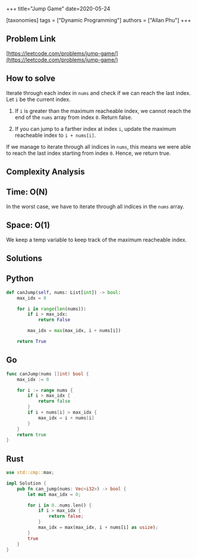 +++
title="Jump Game"
date=2020-05-24

[taxonomies]
tags = ["Dynamic Programming"]
authors = ["Allan Phu"]
+++

## Problem Link

[https://leetcode.com/problems/jump-game/](https://leetcode.com/problems/jump-game/)

## How to solve

Iterate through each index in `nums` and check if we can reach the last index. Let `i` be the current index.

1. If `i` is greater than the maximum reacheable index, we cannot reach the end of the `nums` array from index `0`. Return false.

2. If you can jump to a farther index at index `i`, update the maximum reacheable index to `i + nums[i]`.

If we manage to iterate through all indices in `nums`, this means we were able to reach the last index starting from index `0`. Hence, we return true.

## Complexity Analysis

## Time: O(N)

In the worst case, we have to iterate through all indices in the `nums` array.

## Space: O(1)

We keep a temp variable to keep track of the maximum reacheable index.

## Solutions

## Python

``` python
def canJump(self, nums: List[int]) -> bool:
    max_idx = 0

    for i in range(len(nums)):
        if i > max_idx:
            return False

        max_idx = max(max_idx, i + nums[i])

    return True
```

## Go

``` go
func canJump(nums []int) bool {
    max_idx := 0

    for i := range nums {
        if i > max_idx {
            return false
        }
        if i + nums[i] > max_idx {
            max_idx = i + nums[i]
        }
    }
    return true
}
```

## Rust

``` rust
use std::cmp::max;

impl Solution {
    pub fn can_jump(nums: Vec<i32>) -> bool {
        let mut max_idx = 0;

        for i in 0..nums.len() {
            if i > max_idx {
                return false;
            }
            max_idx = max(max_idx, i + nums[i] as usize);
        }
        true
    }
}
```

